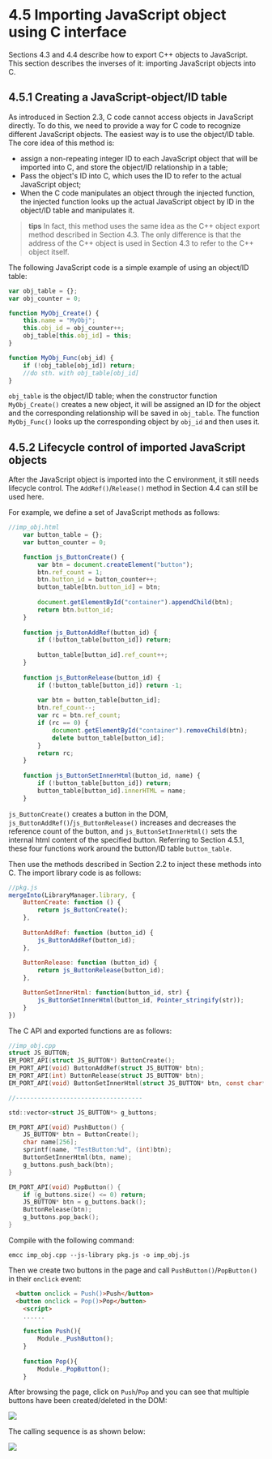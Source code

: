 # 4.5 Importing JavaScript object using C interface

Sections 4.3 and 4.4 describe how to export C++ objects to JavaScript. This section describes the inverses of it: importing JavaScript objects into C.

## 4.5.1 Creating a JavaScript-object/ID table

As introduced in Section 2.3, C code cannot access objects in JavaScript directly. To do this, we need to provide a way for C code to recognize different JavaScript objects. The easiest way is to use the object/ID table. The core idea of this method is:

- assign a non-repeating integer ID to each JavaScript object that will be imported into C, and store the object/ID relationship in a table;
- Pass the object's ID into C, which uses the ID to refer to the actual JavaScript object;
- When the C code manipulates an object through the injected function, the injected function looks up the actual JavaScript object by ID in the object/ID table and manipulates it.

> **tips** In fact, this method uses the same idea as the C++ object export method described in Section 4.3. The only difference is that the address of the C++ object is used in Section 4.3 to refer to the C++ object itself.

The following JavaScript code is a simple example of using an object/ID table:

```js
var obj_table = {};
var obj_counter = 0;

function MyObj_Create() {
	this.name = "MyObj";
	this.obj_id = obj_counter++;
	obj_table[this.obj_id] = this;
}

function MyObj_Func(obj_id) {
	if (!obj_table[obj_id]) return;
	//do sth. with obj_table[obj_id]
}
```

`obj_table` is the object/ID table; when the constructor function `MyObj_Create()` creates a new object, it will be assigned an ID for the object and the corresponding relationship will be saved in `obj_table`. The function `MyObj_Func()` looks up the corresponding object by `obj_id` and then uses it.

## 4.5.2 Lifecycle control of imported JavaScript objects

After the JavaScript object is imported into the C environment, it still needs lifecycle control. The `AddRef()`/`Release()` method in Section 4.4 can still be used here.

For example, we define a set of JavaScript methods as follows:

```js
//imp_obj.html
	var button_table = {};
	var button_counter = 0;

	function js_ButtonCreate() {
		var btn = document.createElement("button");
		btn.ref_count = 1;
		btn.button_id = button_counter++;
		button_table[btn.button_id] = btn;
	
		document.getElementById("container").appendChild(btn);
		return btn.button_id;
	}
	
	function js_ButtonAddRef(button_id) {
		if (!button_table[button_id]) return;
		
		button_table[button_id].ref_count++;
	}
	
	function js_ButtonRelease(button_id) {
		if (!button_table[button_id]) return -1;
	
		var btn = button_table[button_id];
		btn.ref_count--;
		var rc = btn.ref_count;
		if (rc == 0) {
			document.getElementById("container").removeChild(btn);
			delete button_table[button_id];
		}
		return rc;
	}
	
	function js_ButtonSetInnerHtml(button_id, name) {
		if (!button_table[button_id]) return;
		button_table[button_id].innerHTML = name;	
	}
```

`js_ButtonCreate()` creates a button in the DOM, `js_ButtonAddRef()`/`js_ButtonRelease()` increases and decreases the reference count of the button, and `js_ButtonSetInnerHtml()` sets the internal html content of the specified button. Referring to Section 4.5.1, these four functions work around the button/ID table `button_table`.

Then use the methods described in Section 2.2 to inject these methods into C. The import library code is as follows:

```js
//pkg.js
mergeInto(LibraryManager.library, {
	ButtonCreate: function () {
		return js_ButtonCreate();
    },
	
	ButtonAddRef: function (button_id) {
		js_ButtonAddRef(button_id);
    },
	
	ButtonRelease: function (button_id) {
		return js_ButtonRelease(button_id);
	},

	ButtonSetInnerHtml: function(button_id, str) {
		js_ButtonSetInnerHtml(button_id, Pointer_stringify(str));
	}
})
```

The C API and exported functions are as follows:

```c
//imp_obj.cpp
struct JS_BUTTON;
EM_PORT_API(struct JS_BUTTON*) ButtonCreate();
EM_PORT_API(void) ButtonAddRef(struct JS_BUTTON* btn);
EM_PORT_API(int) ButtonRelease(struct JS_BUTTON* btn);
EM_PORT_API(void) ButtonSetInnerHtml(struct JS_BUTTON* btn, const char* str);

//-----------------------------------

std::vector<struct JS_BUTTON*> g_buttons;

EM_PORT_API(void) PushButton() {
	JS_BUTTON* btn = ButtonCreate();
	char name[256];
	sprintf(name, "TestButton:%d", (int)btn);
	ButtonSetInnerHtml(btn, name);
	g_buttons.push_back(btn);
}

EM_PORT_API(void) PopButton() {
	if (g_buttons.size() <= 0) return;
	JS_BUTTON* btn = g_buttons.back();
	ButtonRelease(btn);
	g_buttons.pop_back();
}
```

Compile with the following command:

```
emcc imp_obj.cpp --js-library pkg.js -o imp_obj.js
```

Then we create two buttons in the page and call `PushButton()`/`PopButton()` in their `onclick` event:

```html
  <button onclick = Push()>Push</button>
  <button onclick = Pop()>Pop</button>
	<script>
	......
	
	function Push(){
		Module._PushButton();
	}
	
	function Pop(){
		Module._PopButton();
	}
```

After browsing the page, click on `Push`/`Pop` and you can see that multiple buttons have been created/deleted in the DOM:

![](images/05-obj-imp-log.png)

The calling sequence is as shown below:

![](images/05-call-seq.png)
